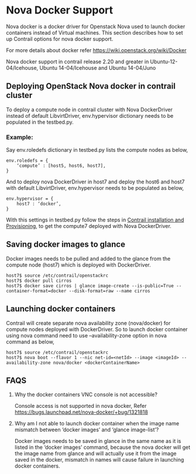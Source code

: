# Nova Docker Support

Nova docker is a docker driver for Openstack Nova used to launch docker containers instead of Virtual machines. This section describes how to set up Contrail options for nova docker support.

For more details about docker refer https://wiki.openstack.org/wiki/Docker

Nova docker support in contrail release 2.20 and greater in Ubuntu-12-04/Icehouse, Ubuntu 14-04/Icehouse and Ubuntu 14-04/Juno

## Deploying OpenStack Nova docker in contrail cluster

To deploy a compute node in contrail cluster with Nova DockerDriver instead of default LibvirtDriver, env.hypervisor dictionary needs to be populated in the testbed.py.  

### Example:
Say env.roledefs dictionary in testbed.py lists the compute nodes as below,

    env.roledefs = {
        ‘compute’ : [host5, host6, host7],
    }

And to deploy nova DockerDriver in host7 and deploy the host6 and host7 with default LibvirtDriver, env.hypervisor needs to be populated as below,

    env.hypervisor = {
        host7 : ‘docker’,
    }

With this settings in testbed.py follow the steps in [Contrail installation and Provisioning](https://github.com/Juniper/contrail-fabric-utils/wiki/contrail-Installation-and-Provisioning), to get the compute7 deployed with Nova DockerDriver.

## Saving docker images to glance
Docker images needs to be pulled and added to the glance from the compute node (host7) which is deployed with DockerDriver.

    host7$ source /etc/contrail/openstackrc
    host7$ docker pull cirros
    host7$ docker save cirros | glance image-create --is-public=True --container-format=docker --disk-format=raw --name cirros

## Launching docker containers 
Contrail will create separate nova availability zone (nova/docker) for compute nodes deployed with DockerDriver. So to launch docker container using nova command need to use –availability-zone option in nova command as below,

    host7$ source /etc/contrail/openstackrc
    host7$ nova boot --flavor 1 --nic net-id=<netId> --image <imageId> --availability-zone nova/docker <dockerContainerName>


## FAQS
1. Why the docker containers VNC console is not accessible?

   Console access is not supported in nova docker, Refer https://bugs.launchpad.net/nova-docker/+bug/1321818

2. Why am I not able to launch docker container when the image name mismatch between ‘docker images’ and ‘glance image-list’?

   Docker images needs to be saved in glance in the same name as it is listed in the ‘docker images’ command,
   because the nova docker will  get the image name from glance and will actually use it from the image saved in 
   the docker, mismatch in names will cause failure in launching docker containers.

